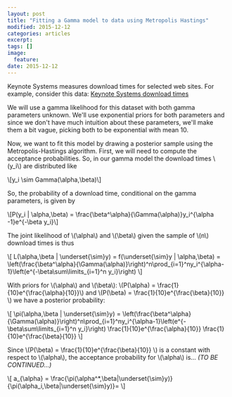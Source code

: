 ```yaml
---
layout: post
title: "Fitting a Gamma model to data using Metropolis Hastings"
modified: 2015-12-12
categories: articles
excerpt:
tags: []
image:
  feature:
date: 2015-12-12
---
```


Keynote Systems measures download times for selected web sites.  For example, consider this data: [Keynote Systems download times](http://www.keynote.com/keynote_competitive_research/performance_indices/business_index/business.html)

We will use a gamma likelihood for this dataset with both gamma parameters unknown.  We'll use exponential priors for both parameters and since we don't have much intuition about these parameters, we'll make them a bit vague, picking both to be exponential with mean 10.  

Now, we want to fit this model by drawing a posterior sample using the Metropolis-Hastings algorithm.  First, we will need to compute the acceptance probabilities.  So, in our gamma model the download times \\(y_i\\) are distributed like

\\[y_i \sim Gamma(\alpha,\beta)\\]

So, the probability of a download time, conditional on the gamma parameters, is given by

\\[P(y_i \| \alpha,\beta) = \frac{\beta^\alpha}{\Gamma(\alpha)}y_i^{\alpha -1}e^{-\beta y_i}\\]

The joint likelihood of \\(\alpha\\) and \\(\beta\\) given the sample of \\(n\\) download times is thus

\\[
L(\alpha,\beta \| \underset{\sim}y) = f(\underset{\sim}y \| \alpha,\beta) = \left(\frac{\beta^\alpha}{\Gamma(\alpha)}\right)^n\prod_{i=1}^ny_i^{\alpha-1}\left(e^{-\beta\sum\limits_{i=1}^n y_i}\right)
\\]

With priors for \\(\alpha\\) and \\(\beta\\):  \\(P(\alpha) = \frac{1}{10}e^{\frac{\alpha}{10}}\\) and \\(P(\beta) = \frac{1}{10}e^{\frac{\beta}{10}} \\) we have a posterior probability:

\\[
\pi(\alpha,\beta \| \underset{\sim}y) = \left(\frac{\beta^\alpha}{\Gamma(\alpha)}\right)^n\prod_{i=1}^ny_i^{\alpha-1}\left(e^{-\beta\sum\limits_{i=1}^n y_i}\right) \frac{1}{10}e^{\frac{\alpha}{10}} \frac{1}{10}e^{\frac{\beta}{10}}
\\]

Since  \\(P(\beta) = \frac{1}{10}e^{\frac{\beta}{10}} \\)  is a constant with respect to \\(\alpha\\), the acceptance probability for \\(\alpha\\) is... *(TO BE CONTINUED...)*

\\[
a_{\alpha} = \frac{\pi(\alpha^*,\beta|\underset{\sim}y)}{\pi(\alpha_i,\beta\|\underset{\sim}y)}=
\\]